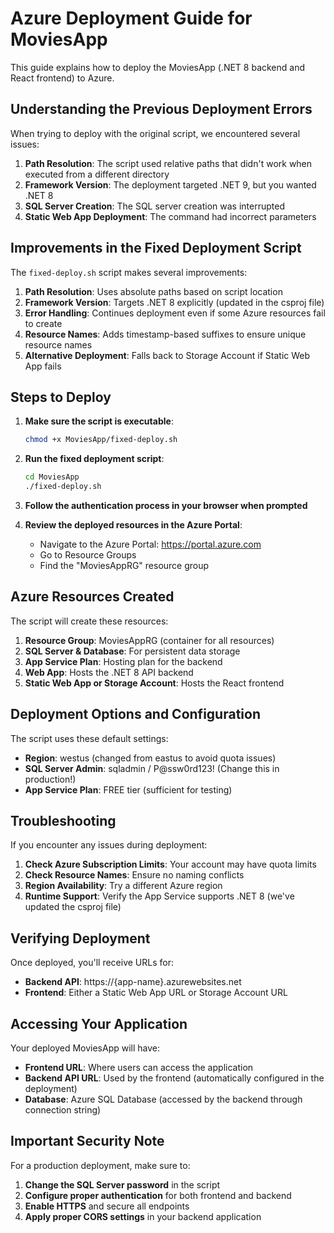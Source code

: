 # Azure Deployment Guide for MoviesApp

This guide explains how to deploy the MoviesApp (.NET 8 backend and React frontend) to Azure.

## Understanding the Previous Deployment Errors

When trying to deploy with the original script, we encountered several issues:

1. **Path Resolution**: The script used relative paths that didn't work when executed from a different directory
2. **Framework Version**: The deployment targeted .NET 9, but you wanted .NET 8
3. **SQL Server Creation**: The SQL server creation was interrupted
4. **Static Web App Deployment**: The command had incorrect parameters

## Improvements in the Fixed Deployment Script

The `fixed-deploy.sh` script makes several improvements:

1. **Path Resolution**: Uses absolute paths based on script location
2. **Framework Version**: Targets .NET 8 explicitly (updated in the csproj file)
3. **Error Handling**: Continues deployment even if some Azure resources fail to create
4. **Resource Names**: Adds timestamp-based suffixes to ensure unique resource names
5. **Alternative Deployment**: Falls back to Storage Account if Static Web App fails

## Steps to Deploy

1. **Make sure the script is executable**:
   ```bash
   chmod +x MoviesApp/fixed-deploy.sh
   ```

2. **Run the fixed deployment script**:
   ```bash
   cd MoviesApp
   ./fixed-deploy.sh
   ```

3. **Follow the authentication process in your browser when prompted**

4. **Review the deployed resources in the Azure Portal**:
   - Navigate to the Azure Portal: https://portal.azure.com
   - Go to Resource Groups
   - Find the "MoviesAppRG" resource group

## Azure Resources Created

The script will create these resources:

1. **Resource Group**: MoviesAppRG (container for all resources)
2. **SQL Server & Database**: For persistent data storage
3. **App Service Plan**: Hosting plan for the backend
4. **Web App**: Hosts the .NET 8 API backend
5. **Static Web App or Storage Account**: Hosts the React frontend

## Deployment Options and Configuration

The script uses these default settings:

- **Region**: westus (changed from eastus to avoid quota issues)
- **SQL Server Admin**: sqladmin / P@ssw0rd123! (Change this in production!)
- **App Service Plan**: FREE tier (sufficient for testing)

## Troubleshooting

If you encounter any issues during deployment:

1. **Check Azure Subscription Limits**: Your account may have quota limits
2. **Check Resource Names**: Ensure no naming conflicts
3. **Region Availability**: Try a different Azure region
4. **Runtime Support**: Verify the App Service supports .NET 8 (we've updated the csproj file)

## Verifying Deployment

Once deployed, you'll receive URLs for:

- **Backend API**: https://{app-name}.azurewebsites.net
- **Frontend**: Either a Static Web App URL or Storage Account URL

## Accessing Your Application

Your deployed MoviesApp will have:

- **Frontend URL**: Where users can access the application
- **Backend API URL**: Used by the frontend (automatically configured in the deployment)
- **Database**: Azure SQL Database (accessed by the backend through connection string)

## Important Security Note

For a production deployment, make sure to:

1. **Change the SQL Server password** in the script
2. **Configure proper authentication** for both frontend and backend
3. **Enable HTTPS** and secure all endpoints
4. **Apply proper CORS settings** in your backend application
